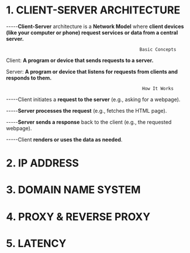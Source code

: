 # 1. CLIENT-SERVER ARCHITECTURE
-----**Client-Server** architecture is a **Network Model** where **client devices (like your computer or phone) request services or data from a central server.**
 

                                                       Basic Concepts

Client: **A program or device that sends requests to a server.**

Server: **A program or device that listens for requests from clients and responds to them.**

                                                        How It Works

-----Client initiates a **request to the server** (e.g., asking for a webpage).

-----**Server processes the request** (e.g., fetches the HTML page).

-----**Server sends a response** back to the client (e.g., the requested webpage).

-----Client **renders or uses the data as needed**.

# 2. IP ADDRESS


# 3. DOMAIN NAME SYSTEM


# 4. PROXY & REVERSE PROXY


# 5. LATENCY
